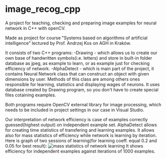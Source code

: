 # image_recog_cpp
A project for teaching, checking and preparing image examples for neural network in C++ with openCV.

Made as project for course "Systems based on algorithms of artificial intelligence" lectured by Prof. Andrzej Kos on AGH in Kraków.

It consists of two C++ programs:
-Drawing - which allows us to create our own base of handwritten symbols(i.e. letters) and store in built-in folder database as jpeg, as example to learn, or as example just for checking efficiency of network.
-AlphaDetect - which is main part of the project, it contains Neural Network class that can construct an object with given dimensions by user. Methods of this class are among others ones responsible for learning, statistics and displaying wages of neurons. It uses database created by Drawing program, so you don't have to create special files cotaining examples.

Both programs require OpenCV external library for image processing, which needs to be included in project settings in our case in Visual Studio.

Our interpretation of network efficiency is case of examples correctly guessed(highest output) on independent example set.
AlphaDetect allows for creating time statistics of transfering and learning examples.
It allows also for mass statistics of efficiency while network is learning by iteration.
Here is graph of two sessions of learning(for learning coeff. equal 0.2 and 0.05 for best result):
![mass statistics of network learning](https://img.techpowerup.org/200606/chart8.png)
It shows efficiency for independent examples against iterations of 1000 examples. 
